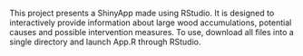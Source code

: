 This project presents a ShinyApp made using RStudio. It is designed to interactively provide information about large wood accumulations, potential causes and possible intervention measures. 
To use, download all files into a single directory and launch App.R through RStudio.
